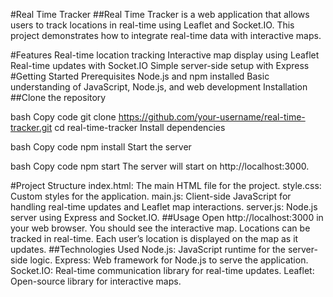 #Real Time Tracker
##Real Time Tracker is a web application that allows users to track locations in real-time using Leaflet and Socket.IO. This project demonstrates how to integrate real-time data with interactive maps.

#Features
Real-time location tracking
Interactive map display using Leaflet
Real-time updates with Socket.IO
Simple server-side setup with Express
#Getting Started
Prerequisites
Node.js and npm installed
Basic understanding of JavaScript, Node.js, and web development
Installation
##Clone the repository

bash
Copy code
git clone https://github.com/your-username/real-time-tracker.git
cd real-time-tracker
Install dependencies

bash
Copy code
npm install
Start the server

bash
Copy code
npm start
The server will start on http://localhost:3000.

#Project Structure
index.html: The main HTML file for the project.
style.css: Custom styles for the application.
main.js: Client-side JavaScript for handling real-time updates and Leaflet map interactions.
server.js: Node.js server using Express and Socket.IO.
##Usage
Open http://localhost:3000 in your web browser.
You should see the interactive map.
Locations can be tracked in real-time. Each user’s location is displayed on the map as it updates.
##Technologies Used
Node.js: JavaScript runtime for the server-side logic.
Express: Web framework for Node.js to serve the application.
Socket.IO: Real-time communication library for real-time updates.
Leaflet: Open-source library for interactive maps.
